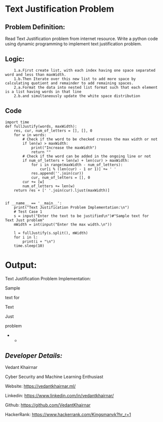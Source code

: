 # Text Justification Problem


## Problem Definition:

Read Text Justification problem from internet resource. Write a python code using
                        dynamic programming to implement text justification problem.
## Logic:

        1.a.First create list, with each index having one space separated word and less than maxWidth.
        1.b.Then Iterate over this new list to add more space by calculating quotient and remainder to add remaining spaces.
        2.a.Format the data into nested list format such that each element is a list having words in that line
        2.b.and simultaneously update the white space distribution

## Code

```
import time
def fullJustify(words, maxWidth):
    res, cur, num_of_letters = [], [], 0
    for w in words:
        # Check if the word to be checked crosses the max width or not
        if len(w) > maxWidth:
            print("Increase the maxWidth")
            return ""
        # Check if the word can be added in the ongoing line or not
        if num_of_letters + len(w) + len(cur) > maxWidth:
            for i in range(maxWidth - num_of_letters):
                cur[i % (len(cur) - 1 or 1)] += ' '
            res.append(''.join(cur))
            cur, num_of_letters = [], 0
        cur += [w]
        num_of_letters += len(w)
    return res + [' '.join(cur).ljust(maxWidth)]


if __name__ == '__main__':
    print("Text Justification Problem Implementation:\n")
    # Test Case 1
    s = input("Enter the text to be justified\n")#"Sample text for Text Just problem"
    mWidth = int(input("Enter the max width.\n"))

    l = fullJustify(s.split(), mWidth)
    for i in l:
        print(i + "\n")
    time.sleep(10)

```

# Output:

Text Justification Problem Implementation:

Sample  

text for

Text    

Just    

problem 


* * 
## ***Developer Details:***

 Vedant Khairnar

  Cyber Security and Machine Learning Enthusiast

Website: https://vedantkhairnar.ml/

Linkedin: https://www.linkedin.com/in/vedantkhairnar/

Github: https://github.com/VedantKhairnar

HackerRank: https://www.hackerrank.com/Kingsmanvk?hr_r=1
